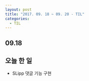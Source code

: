 ```yaml
---
layout: post
title: "2017. 09. 18 ~ 09. 20 - TIL"
categories:
  - TIL
---
```


## 09.18

## 오늘 한 일
* SLipp 댓글 기능 구현
